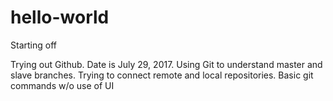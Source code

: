 # hello-world
Starting off

Trying out Github. Date is July 29, 2017.
Using Git to understand master and slave branches. 
Trying to connect remote and local repositories.
Basic git commands w/o use of UI
